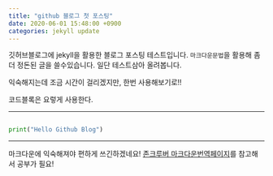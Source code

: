 ```yaml
---
title: "github 블로그 첫 포스팅"
date: 2020-06-01 15:48:00 +0900
categories: jekyll update
---
```


깃허브블로그에 jekyll을 활용한 블로그 포스팅 테스트입니다. `마크다운문법`을 활용해 좀 더 정돈된
글을 쓸수있습니다. 일단 테스트삼아 올려봅니다.

익숙해지는데 조금 시간이 걸리겠지만, 한번 사용해보기로!!

코드블록은 요렇게 사용한다.

***

```python

print("Hello Github Blog")

```

***

마크다운에 익숙해져야 편하게 쓰긴하겠네요!
[존크루버 마크다운번역페이지](https://nolboo.kim/blog/2013/09/07/john-gruber-markdown/)를 참고해서 공부가 필요!
